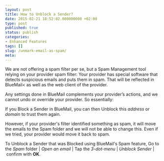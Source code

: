 ```yaml
---
layout: post
title: How to Unblock a Sender?
date: 2015-02-21 18:52:02.000000000 +02:00
type: post
published: true
status: publish
categories:
- Enhanced Features
tags: []
slug: /unmark-email-as-spam/
meta:
---
```


We are not offering a spam filter per se, but a Spam Management tool relying on your provider spam filter: Your provider has special software that detects suspicious emails and puts them in spam. That will be reflected in BlueMail< as well as the web client of the provider.

Any settings done in BlueMail complements your provider’s actions, and we cannot undo or override your provider. So essentially:

If you Block a Sender in BlueMail, you can then Unblock this *address* or *domain* to trust them again.

However, if your provider's filter identified something as spam, it will move the emails to the Spam folder and we will not be able to change this. Even if we tried, your provider would move it back to spam.</p>
To Unblock a Sender that was Blocked using BlueMail's Spam feature, Go to the *Spam* folder \| *Open an email* \| Tap the *3-dot-menu* \| *Unblock Sender* \| confirm with **OK**.